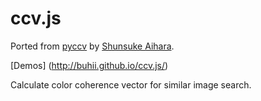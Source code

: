 # ccv.js

Ported from [pyccv](https://bitbucket.org/aihara/pyccv) by [Shunsuke Aihara](http://argmax.jp).

[Demos] (http://buhii.github.io/ccv.js/)

Calculate color coherence vector for similar image search.
